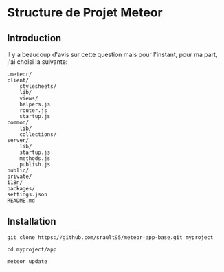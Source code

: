 # Structure de Projet Meteor

## Introduction

Il y a beaucoup d'avis sur cette question mais pour l'instant, pour ma part, j'ai choisi la suivante:

    .meteor/
    client/
        stylesheets/
        lib/
        views/
        helpers.js
        router.js
        startup.js
    common/
        lib/
        collections/
    server/
        lib/
        startup.js
        methods.js
        publish.js
    public/
    private/
    i18n/
    packages/
    settings.json
    README.md

## Installation

    git clone https://github.com/srault95/meteor-app-base.git myproject

    cd myproject/app

    meteor update

